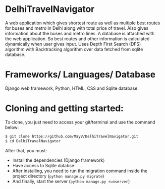 # DelhiTravelNavigator
A web application which gives shortest route as well as multiple best routes for buses and metro in Delhi along with total price of travel. Also gives information about the buses and metro lines. A database is attached with the web application. So best routes and other information is calculated dynamically when user gives input. Uses Depth First Search (DFS) algorithm with Backtracking algorithm over data fetched from sqlite database.

# Frameworks/ Languages/ Database
Django web framework, Python, HTML, CSS and Sqlite database.
# Cloning and getting started:
To clone, you just need to access your git/terminal and use the command below:

```bash
$ git clone https://github.com/MayV/DelhiTravelNavigator.git
$ cd DelhiTravelNavigator
```

After that, you must:
* Install the dependencies (Django framework)
* Have access to Sqlite databse
* After installing, you need to run the migration command inside the project directory (`python manage.py migrate`)
* And finally, start the server (`python manage.py runserver`)
